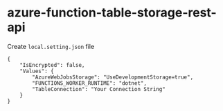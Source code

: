 # azure-function-table-storage-rest-api

Create `local.setting.json` file
```
{
    "IsEncrypted": false,
    "Values": {
        "AzureWebJobsStorage": "UseDevelopmentStorage=true",
        "FUNCTIONS_WORKER_RUNTIME": "dotnet",
        "TableConnection": "Your Connection String"
    }
}
```
